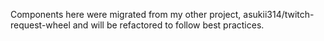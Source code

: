 Components here were migrated from my other project, asukii314/twitch-request-wheel and will be refactored to follow best practices.

